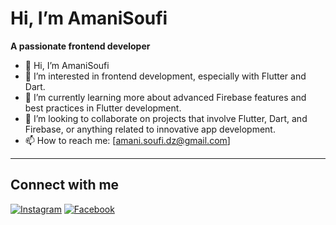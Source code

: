 # **Hi, I’m AmaniSoufi**

**A passionate frontend developer**

- 👋 Hi, I’m AmaniSoufi
- 👀 I’m interested in frontend development, especially with Flutter and Dart.
- 🌱 I’m currently learning more about advanced Firebase features and best practices in Flutter development.
- 💞️ I’m looking to collaborate on projects that involve Flutter, Dart, and Firebase, or anything related to innovative app development.
- 📫 How to reach me: [amani.soufi.dz@gmail.com] 


---

## Connect with me

[![Instagram](https://img.shields.io/badge/Instagram-%40yourusername-E4405F?style=social&logo=instagram)](https://www.instagram.com/flutterwithamani)
[![Facebook](https://img.shields.io/badge/Facebook-%40yourusername-1877F2?style=social&logo=facebook)](https://www.facebook.com/flutterwithamani)
